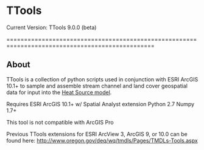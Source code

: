TTools 
======

Current Version: TTools 9.0.0 (beta)

================================================================================================
## About

TTools is a collection of python scripts used in conjunction with ESRI ArcGIS 10.1+ to sample and assemble 
stream channel and land cover geospatial data for input into the [Heat Source model][1].


Requires
ESRI ArcGIS 10.1+ w/ Spatial Analyst extension
Python 2.7 
Numpy 1.7+

This tool is not compatible with ArcGIS Pro

Previous TTools extensions for ESRI ArcView 3, ArcGIS 9, or 10.0 can be found here: http://www.oregon.gov/deq/wq/tmdls/Pages/TMDLs-Tools.aspx

[1]: https://github.com/DEQrmichie/heatsource-9
